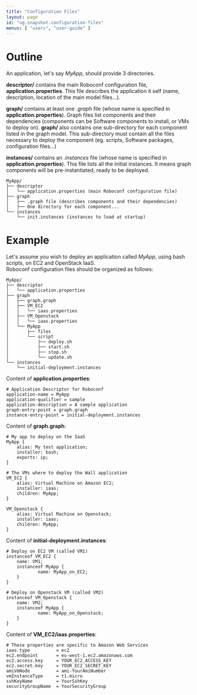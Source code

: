 ```yaml
---
title: "Configuration Files"
layout: page
id: "ug.snapshot.configuration-files"
menus: [ "users", "user-guide" ]
---
```


# Outline

An application, let's say *MyApp*, should provide 3 directories.

**descriptor/** contains the main Roboconf configuration file, **application.properties**.
This file describes the application it self (name, description, location of the main model files...).

**graph/** contains at least one *.graph* file (whose name is specified in **application.properties**).
Graph files list components and their dependencies (components can be Software components to install, or VMs to deploy on).
**graph/** also contains one sub-directory for each component listed in the graph model.
This sub-directory must contain all the files necessary to deploy the component (eg. scripts, Software packages, configuration files...)

**instances/** contains an *.instances* file (whose name is specified in **application.properties**).
This file lists all the initial instances. It means graph components will be pre-instantiated, ready to be deployed.

	MyApp/
	├── descriptor
	│   └── application.properties (main Roboconf configuration file)
	├── graph
	│   ├── .graph file (describes components and their dependencies)
	│   ├── One directory for each component...
	└── instances
    	└── init.instances (instances to load at startup)

# Example

Let's assume you wish to deploy an application called *MyApp*, using bash scripts, on EC2 and OpenStack IaaS.  
Roboconf configuration files should be organized as follows:

	MyApp/
	├── descriptor
	│   └── application.properties
	├── graph
	│   ├── graph.graph
	│   ├── VM_EC2
	│   │   └── iaas.properties
	│   ├── VM_Openstack
	│   │   └── iaas.properties
	│   └── MyApp
	│       ├── files
	│       └── script
	│           ├── deploy.sh
	│           ├── start.sh
	│           ├── stop.sh
	│           └── update.sh
	└── instances
	    └── initial-deployment.instances

Content of **application.properties**:

``` properties
# Application Descriptor for Roboconf
application-name = MyApp
application-qualifier = sample
application-description = A sample application
graph-entry-point = graph.graph
instance-entry-point = initial-deployment.instances
```

Content of **graph.graph**:

    # My app to deploy on the IaaS
    MyApp {
        alias: My test application;
        installer: bash;
        exports: ip;
    }

    # The VMs where to deploy the Wall application
    VM_EC2 {
        alias: Virtual Machine on Amazon EC2;
        installer: iaas;
        children: MyApp;
    }
    
    VM_Openstack {
        alias: Virtual Machine on Openstack;
        installer: iaas;
        children: MyApp;
    }

Content of **initial-deployment.instances**:

    # Deploy on EC2 VM (called VM1)
    instanceof VM_EC2 {
        name: VM1;
        instanceof MyApp {
                name: MyApp_on_EC2;
        }
    }
    
    # Deploy on Openstack VM (called VM2)
    instanceof VM_Openstack {
        name: VM2;
        instanceof MyApp {
                name: MyApp_on_Openstack;
        }
    }

Content of **VM_EC2/iaas.properties**:

``` properties
# These properties are specific to Amazon Web Services
iaas.type          = ec2
ec2.endpoint       = eu-west-1.ec2.amazonaws.com
ec2.access.key     = YOUR_EC2_ACCESS_KEY
ec2.secret.key     = YOUR_EC2_SECRET_KEY
amiVmNode          = ami-YourAmiNumber
vmInstanceType     = t1.micro
sshKeyName         = YourSshKey
securityGroupName  = YourSecurityGroup
```

